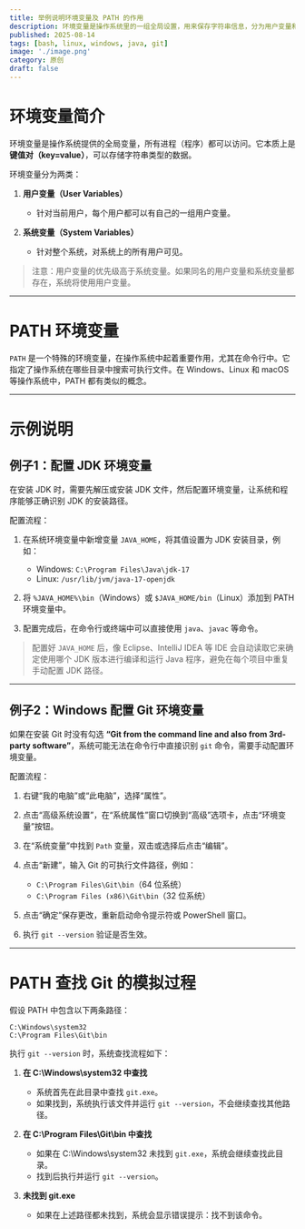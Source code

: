 ```yaml
---
title: ​举例说明环境变量及 PATH 的作用
description: 环境变量是操作系统里的一组全局设置，用来保存字符串信息，分为用户变量和系统变量，且用户变量会覆盖同名的系统变量。PATH 是其中很重要的一项，决定了系统去哪些目录找可执行文件。本文通过 JDK 和 Git 的配置示例，演示了环境变量和 PATH 的设置过程，并用一个小模拟说明系统是如何一步步查找命令的，让读者更直观地理解它在命令行里的作用。
published: 2025-08-14
tags: [bash, linux, windows, java, git]
image: './image.png'
category: 原创
draft: false
---
```


# 环境变量简介

环境变量是操作系统提供的全局变量，所有进程（程序）都可以访问。它本质上是**键值对（key=value）**，可以存储字符串类型的数据。

环境变量分为两类：

1. **用户变量（User Variables）**

   * 针对当前用户，每个用户都可以有自己的一组用户变量。

2. **系统变量（System Variables）**

   * 针对整个系统，对系统上的所有用户可见。

> 注意：用户变量的优先级高于系统变量。如果同名的用户变量和系统变量都存在，系统将使用用户变量。

---

# PATH 环境变量

`PATH` 是一个特殊的环境变量，在操作系统中起着重要作用，尤其在命令行中。它指定了操作系统在哪些目录中搜索可执行文件。在 Windows、Linux 和 macOS 等操作系统中，PATH 都有类似的概念。

---

# 示例说明

## 例子1：配置 JDK 环境变量

在安装 JDK 时，需要先解压或安装 JDK 文件，然后配置环境变量，让系统和程序能够正确识别 JDK 的安装路径。

配置流程：

1. 在系统环境变量中新增变量 `JAVA_HOME`，将其值设置为 JDK 安装目录，例如：

   * Windows: `C:\Program Files\Java\jdk-17`
   * Linux: `/usr/lib/jvm/java-17-openjdk`

2. 将 `%JAVA_HOME%\bin`（Windows）或 `$JAVA_HOME/bin`（Linux）添加到 PATH 环境变量中。

3. 配置完成后，在命令行或终端中可以直接使用 `java`、`javac` 等命令。

> 配置好 `JAVA_HOME` 后，像 Eclipse、IntelliJ IDEA 等 IDE 会自动读取它来确定使用哪个 JDK 版本进行编译和运行 Java 程序，避免在每个项目中重复手动配置 JDK 路径。

---

## 例子2：Windows 配置 Git 环境变量

如果在安装 Git 时没有勾选 **“Git from the command line and also from 3rd-party software”**，系统可能无法在命令行中直接识别 `git` 命令，需要手动配置环境变量。

配置流程：

1. 右键“我的电脑”或“此电脑”，选择“属性”。
2. 点击“高级系统设置”，在“系统属性”窗口切换到“高级”选项卡，点击“环境变量”按钮。
3. 在“系统变量”中找到 `Path` 变量，双击或选择后点击“编辑”。
4. 点击“新建”，输入 Git 的可执行文件路径，例如：

   * `C:\Program Files\Git\bin`（64 位系统）
   * `C:\Program Files (x86)\Git\bin`（32 位系统）
5. 点击“确定”保存更改，重新启动命令提示符或 PowerShell 窗口。
6. 执行 `git --version` 验证是否生效。

---

# PATH 查找 Git 的模拟过程

假设 PATH 中包含以下两条路径：

```
C:\Windows\system32
C:\Program Files\Git\bin
```

执行 `git --version` 时，系统查找流程如下：

1. **在 C:\Windows\system32 中查找**

   * 系统首先在此目录中查找 `git.exe`。
   * 如果找到，系统执行该文件并运行 `git --version`，不会继续查找其他路径。

2. **在 C:\Program Files\Git\bin 中查找**

   * 如果在 C:\Windows\system32 未找到 `git.exe`，系统会继续查找此目录。
   * 找到后执行并运行 `git --version`。

3. **未找到 git.exe**

   * 如果在上述路径都未找到，系统会显示错误提示：找不到该命令。

